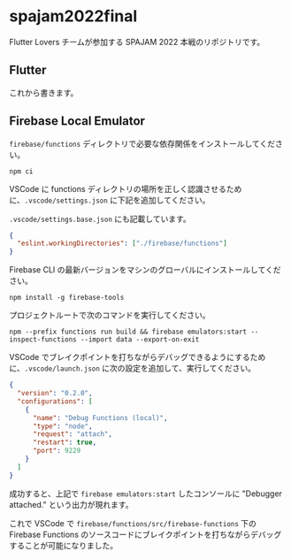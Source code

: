 # spajam2022final

Flutter Lovers チームが参加する SPAJAM 2022 本戦のリポジトリです。

## Flutter

これから書きます。

## Firebase Local Emulator

`firebase/functions` ディレクトリで必要な依存関係をインストールしてください。

```shell
npm ci
```

VSCode に functions ディレクトリの場所を正しく認識させるために、`.vscode/settings.json` に下記を追加してください。

`.vscode/settings.base.json` にも記載しています。

```json:.vscode/settings.json
{
  "eslint.workingDirectories": ["./firebase/functions"]
}
```

Firebase CLI の最新バージョンをマシンのグローバルにインストールしてください。

```shell
npm install -g firebase-tools
```

プロジェクトルートで次のコマンドを実行してください。

```shell
npm --prefix functions run build && firebase emulators:start --inspect-functions --import data --export-on-exit
```

VSCode でブレイクポイントを打ちながらデバッグできるようにするために、`.vscode/launch.json` に次の設定を追加して、実行してください。

```json:.vscode/launch.json
{
  "version": "0.2.0",
  "configurations": [
    {
      "name": "Debug Functions (local)",
      "type": "node",
      "request": "attach",
      "restart": true,
      "port": 9229
    }
  ]
}
```

成功すると、上記で `firebase emulators:start` したコンソールに "Debugger attached." という出力が現れます。

これで VSCode で `firebase/functions/src/firebase-functions` 下の Firebase Functions のソースコードにブレイクポイントを打ちながらデバッグすることが可能になりました。
